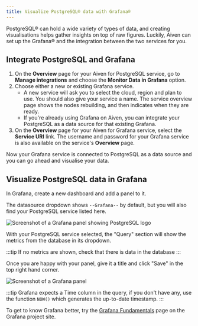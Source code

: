 ```yaml
---
title: Visualize PostgreSQL® data with Grafana®
---
```


PostgreSQL® can hold a wide variety of types of data, and creating
visualisations helps gather insights on top of raw figures. Luckily,
Aiven can set up the Grafana® and the integration between the two
services for you.

## Integrate PostgreSQL and Grafana

1.  On the **Overview** page for your Aiven for PostgreSQL service, go
    to **Manage integrations** and choose the **Monitor Data in
    Grafana** option.
2.  Choose either a new or existing Grafana service.
    -   A new service will ask you to select the cloud, region and plan
        to use. You should also give your service a name. The service
        overview page shows the nodes rebuilding, and then indicates
        when they are ready.
    -   If you're already using Grafana on Aiven, you can integrate
        your PostgreSQL as a data source for that existing Grafana.
3.  On the **Overview** page for your Aiven for Grafana service, select
    the **Service URI** link. The username and password for your Grafana
    service is also available on the service's **Overview** page.

Now your Grafana service is connected to PostgreSQL as a data source and
you can go ahead and visualise your data.

## Visualize PostgreSQL data in Grafana

In Grafana, create a new dashboard and add a panel to it.

The datasource dropdown shows `--Grafana--` by default, but you will
also find your PostgreSQL service listed here.

![Screenshot of a Grafana panel showing PostgreSQL logo](/images/products/postgresql/grafana-pg-logo.png)

With your PostgreSQL service selected, the \"Query\" section will show
the metrics from the database in its dropdown.

:::tip
If no metrics are shown, check that there is data in the database
:::

Once you are happy with your panel, give it a title and click \"Save\"
in the top right hand corner.

![Screenshot of a Grafana panel](/images/products/postgresql/view-data-postgresql-grafana.png)

:::tip
Grafana expects a Time column in the query, if you don\'t have any, use
the function `NOW()` which generates the up-to-date timestamp.
:::

To get to know Grafana better, try the [Grafana
Fundamentals](https://grafana.com/tutorials/grafana-fundamentals/?pg=docs)
page on the Grafana project site.
